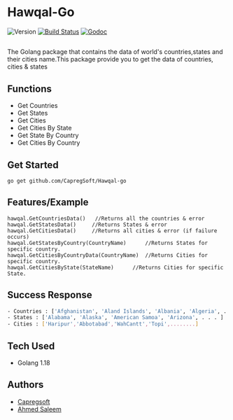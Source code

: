 
# Hawqal-Go
![Version](https://badge.fury.io/gh/imgix%2Fimgix-go.svg)
[![Build Status](https://travis-ci.com/imgix/imgix-go.svg?branch=main)](https://travis-ci.com/imgix/imgix-go)
[![Godoc](https://godoc.org/github.com/imgix/imgix-go?status.svg)](https://godoc.org/github.com/imgix/imgix-go/v2)
##
The Golang package that contains the data of world's countries,states and their cities name.This package provide you to get the data of countries, cities & states
## Functions
- Get Countries
- Get States
- Get Cities
- Get Cities By State
- Get State By Country
- Get Cities By Country
## Get Started
```golang
go get github.com/CapregSoft/Hawqal-go
```
## Features/Example
```golang
hawqal.GetCountriesData()   //Returns all the countries & error
hawqal.GetStatesData()     //Returns States & error
hawqal.GetCitiesData()     //Returns all cities & error (if failure occurs)
hawqal.GetStatesByCountry(CountryName)      //Returns States for specific country.
hawqal.GetCitiesByCountryData(CountryName)  //Returns Cities for specific country.
hawqal.GetCitiesByState(StateName)      //Returns Cities for specific State.
```
## Success Response
```bash
- Countries : ['Afghanistan', 'Aland Islands', 'Albania', 'Algeria', . . . ]
- States : ['Alabama', 'Alaska', 'American Samoa', 'Arizona', . . . ]
- Cities : ['Haripur','Abbotabad','WahCantt','Topi',........]
```
## Tech Used
- Golang 1.18
## Authors
- [Capregsoft](https://www.github.com/capregsoft)
- [Ahmed Saleem](https://www.github.com/malikahmed2z2)
